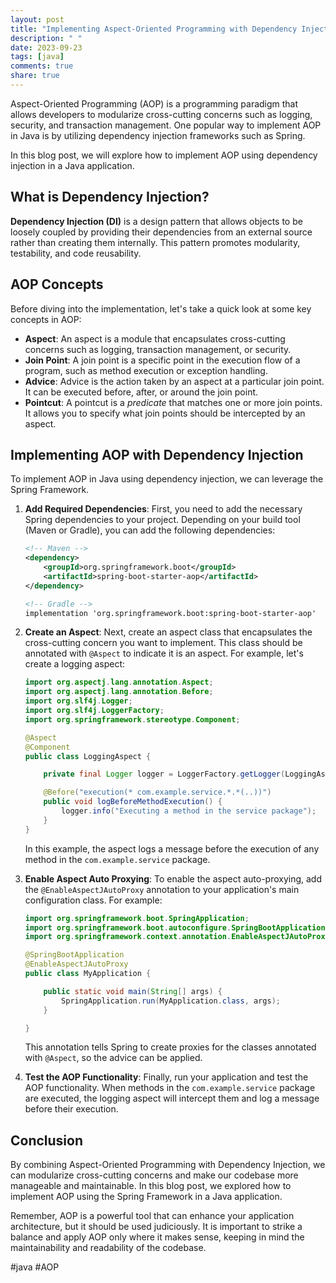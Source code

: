 ```yaml
---
layout: post
title: "Implementing Aspect-Oriented Programming with Dependency Injection in Java."
description: " "
date: 2023-09-23
tags: [java]
comments: true
share: true
---
```


Aspect-Oriented Programming (AOP) is a programming paradigm that allows developers to modularize cross-cutting concerns such as logging, security, and transaction management. One popular way to implement AOP in Java is by utilizing dependency injection frameworks such as Spring.

In this blog post, we will explore how to implement AOP using dependency injection in a Java application.

## What is Dependency Injection?

**Dependency Injection (DI)** is a design pattern that allows objects to be loosely coupled by providing their dependencies from an external source rather than creating them internally. This pattern promotes modularity, testability, and code reusability.

## AOP Concepts

Before diving into the implementation, let's take a quick look at some key concepts in AOP:

- **Aspect**: An aspect is a module that encapsulates cross-cutting concerns such as logging, transaction management, or security.
- **Join Point**: A join point is a specific point in the execution flow of a program, such as method execution or exception handling.
- **Advice**: Advice is the action taken by an aspect at a particular join point. It can be executed before, after, or around the join point.
- **Pointcut**: A pointcut is a *predicate* that matches one or more join points. It allows you to specify what join points should be intercepted by an aspect.

## Implementing AOP with Dependency Injection

To implement AOP in Java using dependency injection, we can leverage the Spring Framework.

1. **Add Required Dependencies**: First, you need to add the necessary Spring dependencies to your project. Depending on your build tool (Maven or Gradle), you can add the following dependencies:

   ```xml
   <!-- Maven -->
   <dependency>
       <groupId>org.springframework.boot</groupId>
       <artifactId>spring-boot-starter-aop</artifactId>
   </dependency>

   <!-- Gradle -->
   implementation 'org.springframework.boot:spring-boot-starter-aop'
   ```

2. **Create an Aspect**: Next, create an aspect class that encapsulates the cross-cutting concern you want to implement. This class should be annotated with `@Aspect` to indicate it is an aspect. For example, let's create a logging aspect:

   ```java
   import org.aspectj.lang.annotation.Aspect;
   import org.aspectj.lang.annotation.Before;
   import org.slf4j.Logger;
   import org.slf4j.LoggerFactory;
   import org.springframework.stereotype.Component;

   @Aspect
   @Component
   public class LoggingAspect {

       private final Logger logger = LoggerFactory.getLogger(LoggingAspect.class);

       @Before("execution(* com.example.service.*.*(..))")
       public void logBeforeMethodExecution() {
           logger.info("Executing a method in the service package");
       }
   }
   ```

   In this example, the aspect logs a message before the execution of any method in the `com.example.service` package.

3. **Enable Aspect Auto Proxying**: To enable the aspect auto-proxying, add the `@EnableAspectJAutoProxy` annotation to your application's main configuration class. For example:

   ```java
   import org.springframework.boot.SpringApplication;
   import org.springframework.boot.autoconfigure.SpringBootApplication;
   import org.springframework.context.annotation.EnableAspectJAutoProxy;

   @SpringBootApplication
   @EnableAspectJAutoProxy
   public class MyApplication {

       public static void main(String[] args) {
           SpringApplication.run(MyApplication.class, args);
       }

   }
   ```

   This annotation tells Spring to create proxies for the classes annotated with `@Aspect`, so the advice can be applied.

4. **Test the AOP Functionality**: Finally, run your application and test the AOP functionality. When methods in the `com.example.service` package are executed, the logging aspect will intercept them and log a message before their execution.

## Conclusion

By combining Aspect-Oriented Programming with Dependency Injection, we can modularize cross-cutting concerns and make our codebase more manageable and maintainable. In this blog post, we explored how to implement AOP using the Spring Framework in a Java application.

Remember, AOP is a powerful tool that can enhance your application architecture, but it should be used judiciously. It is important to strike a balance and apply AOP only where it makes sense, keeping in mind the maintainability and readability of the codebase.

#java #AOP